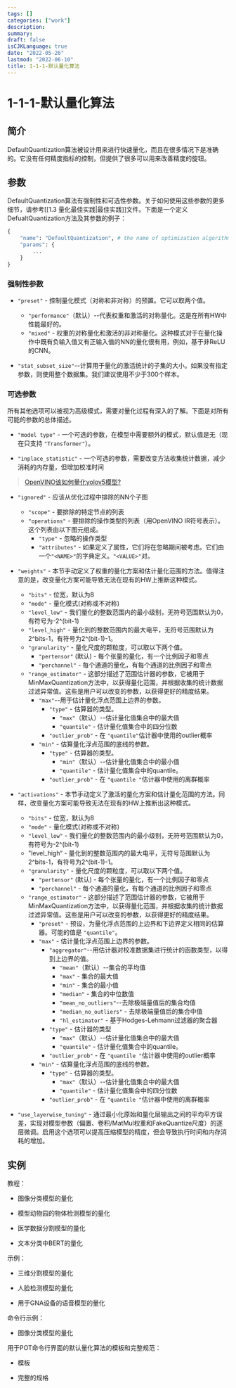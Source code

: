 ```yaml
---
tags: []
categories: ["work"]
description:
summary:
draft: false
isCJKLanguage: true
date: "2022-05-26"
lastmod: "2022-06-10"
title: 1-1-1-默认量化算法
---
```


# 1-1-1-默认量化算法

## 简介

DefaultQuantization算法被设计用来进行快速量化，而且在很多情况下是准确的。它没有任何精度指标的控制，但提供了很多可以用来改善精度的旋钮。

## 参数

DefaultQuantization算法有强制性和可选性参数。关于如何使用这些参数的更多细节，请参考[[1.3 量化最佳实践|最佳实践]]文件。下面是一个定义DefualtQuantization方法及其参数的例子：

```python
{
    "name": "DefaultQuantization", # the name of optimization algorithm
    "params": {
        ...
    }
}
```

### 强制性参数

- `"preset"` - 控制量化模式（对称和非对称）的预置。它可以取两个值。
  - `"performance"`（默认）--代表权重和激活的对称量化。这是在所有HW中性能最好的。
  - `"mixed"` - 权重的对称量化和激活的非对称量化。这种模式对于在量化操作中既有负输入值又有正输入值的NN的量化很有用，例如，基于非ReLU的CNN。

- `"stat_subset_size"`--计算用于量化的激活统计的子集的大小。如果没有指定参数，则使用整个数据集。我们建议使用不少于300个样本。

### 可选参数

所有其他选项可以被视为高级模式，需要对量化过程有深入的了解。下面是对所有可能的参数的总体描述。

- `"model type"` - 一个可选的参数，在模型中需要额外的模式，默认值是无（现在只支持 `"Transformer"`）。

- `"inplace_statistic"` - 一个可选的参数，需要改变方法收集统计数据，减少消耗的内存量，但增加校准时间

>[OpenVINO该如何量化yolov5模型?](https://www.zhihu.com/question/471868421/answer/2370765635)
- `"ignored"` - 应该从优化过程中排除的NN个子图
  - `"scope"` - 要排除的特定节点的列表
  - `"operations"` - 要排除的操作类型的列表（用OpenVINO IR符号表示）。这个列表由以下图元组成。
    - `"type"` - 忽略的操作类型
    - `"attributes"` - 如果定义了属性，它们将在忽略期间被考虑。它们由一个`"<NAME>"`的字典定义。`"<VALUE>"`对。

- `"weights"` - 本节手动定义了权重的量化方案和估计量化范围的方法。值得注意的是，改变量化方案可能导致无法在现有的HW上推断这种模式。
  - `"bits"` - 位宽，默认为8
  - `"mode"` - 量化模式(对称或不对称)
  - `"level_low"` - 我们量化的整数范围内的最小级别，无符号范围默认为0，有符号为-2^(bit-1)
  - `"level_high"` - 量化到的整数范围内的最大电平，无符号范围默认为2^bits-1，有符号为2^(bit-1)-1。
  - `"granularity"` - 量化尺度的颗粒度，可以取以下两个值。
    - `"pertensor"` (默认) - 每个张量的量化，有一个比例因子和零点
    - `"perchannel"` - 每个通道的量化，有每个通道的比例因子和零点
  - `"range_estimator"` - 这部分描述了范围估计器的参数，它被用于MinMaxQuantization方法中，以获得量化范围，并根据收集的统计数据过滤异常值。这些是用户可以改变的参数，以获得更好的精度结果。
    - `"max"`--用于估计量化浮点范围上边界的参数。
      - `"type"` - 估算器的类型。
        - `"max"`（默认）--估计量化值集合中的最大值
        - `"quantile"` - 估计量化值集合中的四分位数
      - `"outlier_prob"` - 在 `"quantile"`估计器中使用的outlier概率
    - `"min"` - 估算量化浮点范围的底线的参数。
      - `"type"` - 估算器的类型。
        - `"min"`（默认）--估计量化值集合中的最小值
        - `"quantile"` - 估计量化值集合中的quantile。
      - `"outlier_prob"` - 在 `"quantile "`估计器中使用的离群概率

- `"activations"` - 本节手动定义了激活的量化方案和估计量化范围的方法。同样，改变量化方案可能导致无法在现有的HW上推断出这种模式。
  - `"bits"` - 位宽，默认为8
  - `"mode"` - 量化模式(对称或不对称)
  - `"level_low"` - 我们量化的整数范围内的最小级别，无符号范围默认为0，有符号为-2^(bit-1)
  - "level_high“ - 量化到的整数范围内的最大电平，无符号范围默认为2^bits-1，有符号为2^(bit-1)-1。
  - `"granularity"` - 量化尺度的颗粒度，可以取以下两个值。
    - `"pertensor"` (默认) - 每个张量的量化，有一个比例因子和零点
    - `"perchannel"` - 每个通道的量化，有每个通道的比例因子和零点
  - `"range_estimator"` - 这部分描述了范围估计器的参数，它被用于MinMaxQuantization方法中，以获得量化范围，并根据收集的统计数据过滤异常值。这些是用户可以改变的参数，以获得更好的精度结果。
    - `"preset"` - 预设，为量化浮点范围的上边界和下边界定义相同的估算器。可能的值是 `"quantile"`。
    - `"max"` - 估计量化浮点范围上边界的参数。
      - `"aggregator"`--用估计器对校准数据集进行统计的函数类型，以得到上边界的值。
        - `"mean"`（默认）--集合的平均值
        - `"max"` - 集合的最大值
        - `"min"` - 集合的最小值
        - `"median"` - 集合的中位数值
        - `"mean_no_outliers"`--去除极端量值后的集合均值
        - `"median_no_outliers"` - 去除极端量值后的集合中值
        - `"hl_estimator"` - 基于Hodges-Lehmann过滤器的聚合器
      - `"type"` - 估计器的类型
        - `"max"`（默认）--估计量化值集合中的最大值
        - `"quantile"` - 估计量化值集合中的quantile。
      - `"outlier_prob"` - 在 `"quantile "`估计器中使用的outlier概率
    - `"min"` - 估算量化浮点范围的底线的参数。
      - `"type"` - 估算器的类型。
        - `"max"`（默认）--估计量化值集合中的最大值
        - `"quantile"` - 估计量化值集合中的四分位数
      - `"outlier_prob"` - 在 `"quantile "`估计器中使用的离群概率

- `"use_layerwise_tuning"` - 通过最小化原始和量化层输出之间的平均平方误差，实现对模型参数（偏置、卷积/MatMul权重和FakeQuantize尺度）的逐层微调。启用这个选项可以提高压缩模型的精度，但会导致执行时间和内存消耗的增加。

## 实例

教程：

- 图像分类模型的量化

- 模型动物园的物体检测模型的量化

- 医学数据分割模型的量化

- 文本分类中BERT的量化

示例：

- 三维分割模型的量化

- 人脸检测模型的量化

- 用于GNA设备的语音模型的量化

命令行示例：

- 图像分类模型的量化

用于POT命令行界面的默认量化算法的模板和完整规范：

- 模板

- 完整的规格
